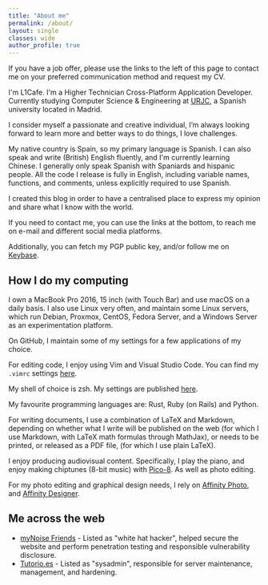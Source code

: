 ```yaml
---
title: "About me"
permalink: /about/
layout: single
classes: wide
author_profile: true
---
```


If you have a job offer, please use the links to the left of this page to
contact me on your preferred communication method and request my CV.

I'm L1Cafe. I'm a Higher Technician Cross-Platform Application Developer.
Currently studying Computer Science & Engineering at
[URJC](http://www.urjc.es/), a Spanish university located in Madrid.

I consider myself a passionate and creative individual, I’m always looking forward to learn more and
better ways to do things, I love challenges.

My native country is Spain, so my primary language is Spanish. I can also speak
and write (British) English fluently, and I'm currently learning Chinese.
I generally only speak Spanish with Spaniards and hispanic people. All the code
I release is fully in English, including variable names, functions, and
comments, unless explicitly required to use Spanish.

I created this blog in order to have a centralised place to express my opinion
and share what I know with the world.

If you need to contact me, you can use the links at the bottom, to reach me on
e-mail and different social media platforms.

Additionally, you can fetch my PGP public key, and/or follow me on
[Keybase](https://keybase.io/l1cafe).

## How I do my computing

I own a MacBook Pro 2016, 15 inch (with Touch Bar) and use macOS on a daily
basis. I also use Linux very often, and maintain some Linux servers, which run
Debian, Proxmox, CentOS, Fedora Server, and a Windows Server as an
experimentation platform.

On GitHub, I maintain some of my settings for a few applications of my choice.

For editing code, I enjoy using Vim and Visual Studio Code. You can find my
`.vimrc` settings
[here](https://github.com/L1Cafe/My-Preferences/tree/master/vim).

My shell of choice is zsh. My settings are published
[here](https://github.com/L1Cafe/My-Preferences/tree/master/macOS).

My favourite programming languages are: Rust, Ruby (on Rails) and Python.

For writing documents, I use a combination of LaTeX and Markdown, depending on
whether what I write will be published on the web (for which I use Markdown,
with LaTeX math formulas through MathJax), or needs to be printed, or released
as a PDF file, (for which I use plain LaTeX).

I enjoy producing audiovisual content. Specifically, I play the piano, and enjoy
 making chiptunes (8-bit music) with
 [Pico-8](http://www.lexaloffle.com/pico-8.php). As well as photo editing.

For my photo editing and graphical design needs, I rely on
[Affinity Photo](https://affinity.serif.com/en-gb/photo/), and 
[Affinity Designer](https://affinity.serif.com/en-gb/designer/).

## Me across the web

- [myNoise Friends](https://mynoise.net/myNoiseFriends.ph) - Listed as "white hat hacker", helped secure the website and perform penetration testing and responsible vulnerability disclosure.
- [Tutorio.es](https://www.tutorio.es/) - Listed as "sysadmin", responsible for server maintenance, management, and hardening.